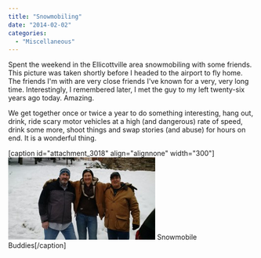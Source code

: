 ```yaml
---
title: "Snowmobiling"
date: "2014-02-02"
categories: 
  - "Miscellaneous"
---
```


Spent the weekend in the Ellicottville area snowmobiling with some friends. This picture was taken shortly before I headed to the airport to fly home. The friends I'm with are very close friends I've known for a very, very long time. Interestingly, I remembered later, I met the guy to my left twenty-six years ago today. Amazing.

We get together once or twice a year to do something interesting, hang out, drink, ride scary motor vehicles at a high (and dangerous) rate of speed, drink some more, shoot things and swap stories (and abuse) for hours on end. It is a wonderful thing.

\[caption id="attachment\_3018" align="alignnone" width="300"\][![Snowmobile Buddies](images/snow-buddies-300x168.jpg)](http://www.thewargos.com/wp-content/uploads/2014/02/snow-buddies.jpg) Snowmobile Buddies\[/caption\]
